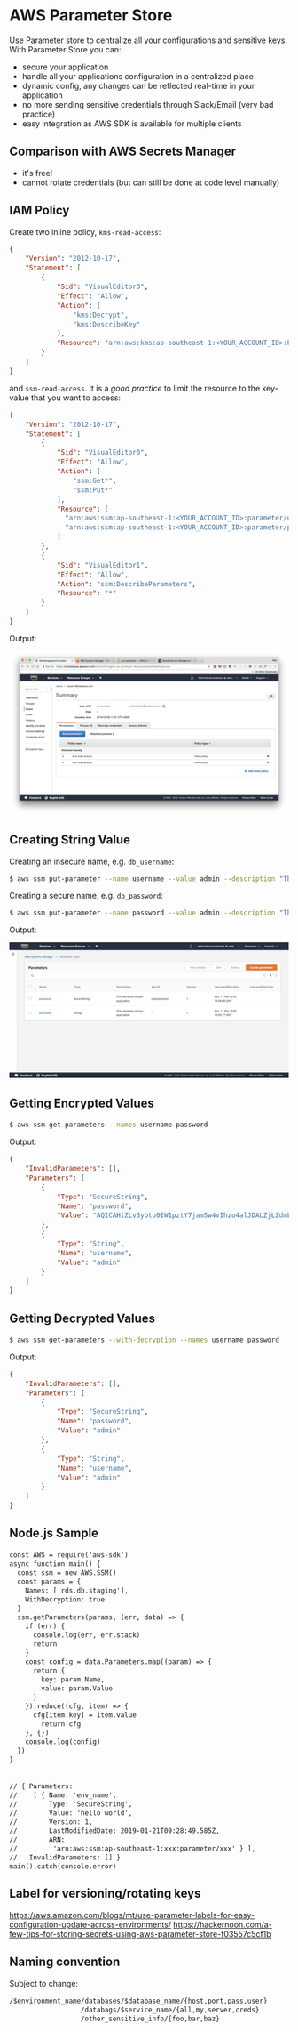 # AWS Parameter Store

Use Parameter store to centralize all your configurations and sensitive keys. With Parameter Store you can:

- secure your application
- handle all your applications configuration in a centralized place
- dynamic config, any changes can be reflected real-time in your application
- no more sending sensitive credentials through Slack/Email (very bad practice)
- easy integration as AWS SDK is available for multiple clients

## Comparison with AWS Secrets Manager

- it's free!
- cannot rotate credentials (but can still be done at code level manually)

## IAM Policy

Create two inline policy, `kms-read-access`:

```json
{
    "Version": "2012-10-17",
    "Statement": [
        {
            "Sid": "VisualEditor0",
            "Effect": "Allow",
            "Action": [
                "kms:Decrypt",
                "kms:DescribeKey"
            ],
            "Resource": "arn:aws:kms:ap-southeast-1:<YOUR_ACCOUNT_ID>:key/*"
        }
    ]
}
```

and `ssm-read-access`. It is a *good practice* to limit the resource to the key-value that you want to access:

```json
{
    "Version": "2012-10-17",
    "Statement": [
        {
            "Sid": "VisualEditor0",
            "Effect": "Allow",
            "Action": [
                "ssm:Get*",
                "ssm:Put*"
            ],
            "Resource": [
              "arn:aws:ssm:ap-southeast-1:<YOUR_ACCOUNT_ID>:parameter/username",
              "arn:aws:ssm:ap-southeast-1:<YOUR_ACCOUNT_ID>:parameter/password"
            ]
        },
        {
            "Sid": "VisualEditor1",
            "Effect": "Allow",
            "Action": "ssm:DescribeParameters",
            "Resource": "*"
        }
    ]
}
```

Output:

![iam-role](./iam-role.png)

## Creating String Value

Creating an insecure name, e.g. `db_username`:

```bash
$ aws ssm put-parameter --name username --value admin --description "The username of your application" --type String
```

Creating a secure name, e.g. `db_password`:

```bash
$ aws ssm put-parameter --name password --value admin --description "The password of your application" --type SecureString --key-id alias/aws/ssm
```

Output:

![parameter-store](./parameter-store.png)

## Getting Encrypted Values

```bash
$ aws ssm get-parameters --names username password
```

Output:

```json
{
    "InvalidParameters": [],
    "Parameters": [
        {
            "Type": "SecureString",
            "Name": "password",
            "Value": "AQICAHiZLv5ybto0IW1pztY7jamSw4vIhzu4alJDALZjLZdmLgF7h61JVVpWsbFGEws7CPF3AAAAYzBhBgkqhkiG9w0BBwagVDBSAgEAME0GCSqGSIb3DQEHATAeBglghkgBZQMEAS4wEQQMWLItsYr0TChRE/8TAgEQgCCA7RMcwta3ELvl1Y+qf3cHkffW383491WZQT8jrRLM+Q=="
        },
        {
            "Type": "String",
            "Name": "username",
            "Value": "admin"
        }
    ]
}
```

## Getting Decrypted Values

```bash
$ aws ssm get-parameters --with-decryption --names username password
```

Output:

```json
{
    "InvalidParameters": [],
    "Parameters": [
        {
            "Type": "SecureString",
            "Name": "password",
            "Value": "admin"
        },
        {
            "Type": "String",
            "Name": "username",
            "Value": "admin"
        }
    ]
}
```


## Node.js Sample

```
const AWS = require('aws-sdk')
async function main() {
  const ssm = new AWS.SSM()
  const params = {
    Names: ['rds.db.staging'],
    WithDecryption: true
  }
  ssm.getParameters(params, (err, data) => {
    if (err) {
      console.log(err, err.stack)
      return
    }
    const config = data.Parameters.map((param) => {
      return {
        key: param.Name,
        value: param.Value
      }
    }).reduce((cfg, item) => {
      cfg[item.key] = item.value
        return cfg
    }, {})
    console.log(config)
  })
}


// { Parameters:
//    [ { Name: 'env_name',
//        Type: 'SecureString',
//        Value: 'hello world',
//        Version: 1,
//        LastModifiedDate: 2019-01-21T09:28:49.585Z,
//        ARN:
//         'arn:aws:ssm:ap-southeast-1:xxx:parameter/xxx' } ],
//   InvalidParameters: [] }
main().catch(console.error)
```

## Label for versioning/rotating keys

https://aws.amazon.com/blogs/mt/use-parameter-labels-for-easy-configuration-update-across-environments/
https://hackernoon.com/a-few-tips-for-storing-secrets-using-aws-parameter-store-f03557c5cf1b

## Naming convention

Subject to change:

```
/$environment_name/databases/$database_name/{host,port,pass,user} 
                  /databags/$service_name/{all,my,server,creds}
                  /other_sensitive_info/{foo,bar,baz}
```
